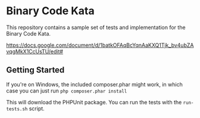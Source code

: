 # Binary Code Kata

This repository contains a sample set of tests and implementation for the
Binary Code Kata.

https://docs.google.com/document/d/1batkOFAqBcYqnAaKXQ1Tjk_bv4ubZAvqgMkX1CcUsTU/edit#

## Getting Started

If you're on Windows, the included composer.phar might work, in which
case you can just run `php composer.phar install`

This will download the PHPUnit package. You can run the tests with the
`run-tests.sh` script.
